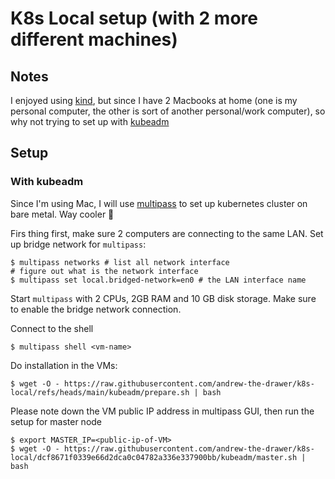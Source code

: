 # K8s Local setup (with 2 more different machines)

## Notes

I enjoyed using [kind](https://kind.sigs.k8s.io/), but since I have 2 Macbooks at home (one is my personal computer, the other is sort of another personal/work computer), so why not trying to set up with [kubeadm](https://kubernetes.io/docs/reference/setup-tools/kubeadm/)

## Setup

### With kubeadm

Since I'm using Mac, I will use [multipass](https://canonical.com/multipass/install) to set up kubernetes cluster on bare metal. Way cooler 🎉

Firs thing first, make sure 2 computers are connecting to the same LAN. Set up bridge network for `multipass`:

```shell
$ multipass networks # list all network interface
# figure out what is the network interface
$ multipass set local.bridged-network=en0 # the LAN interface name
```

Start `multipass` with 2 CPUs, 2GB RAM and 10 GB disk storage. Make sure to enable the bridge network connection.

Connect to the shell

```shell
$ multipass shell <vm-name>
```

Do installation in the VMs:

```shell
$ wget -O - https://raw.githubusercontent.com/andrew-the-drawer/k8s-local/refs/heads/main/kubeadm/prepare.sh | bash
```

Please note down the VM public IP address in multipass GUI, then run the setup for master node

```shell
$ export MASTER_IP=<public-ip-of-VM>
$ wget -O - https://raw.githubusercontent.com/andrew-the-drawer/k8s-local/dcf8671f0339e66d2dca0c04782a336e337900bb/kubeadm/master.sh | bash
```